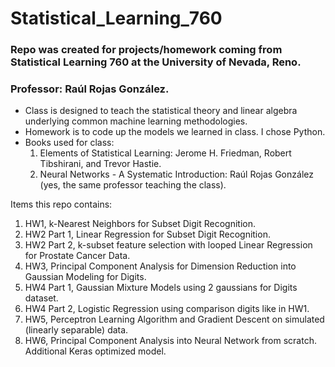 # Statistical_Learning_760

### Repo was created for projects/homework coming from Statistical Learning 760 at the University of Nevada, Reno.
### Professor: Raúl Rojas González.
- Class is designed to teach the statistical theory and linear algebra underlying common machine learning methodologies.
- Homework is to code up the models we learned in class. I chose Python.
- Books used for class: 
  1) Elements of Statistical Learning: Jerome H. Friedman, Robert Tibshirani, and Trevor Hastie.
  2) Neural Networks - A Systematic Introduction: Raúl Rojas González (yes, the same professor teaching the class).

Items this repo contains:
  1) HW1, k-Nearest Neighbors for Subset Digit Recognition.
  2) HW2 Part 1, Linear Regression for Subset Digit Recognition.
  3) HW2 Part 2, k-subset feature selection with looped Linear Regression for Prostate Cancer Data.
  4) HW3, Principal Component Analysis for Dimension Reduction into Gaussian Modeling for Digits.
  5) HW4 Part 1, Gaussian Mixture Models using 2 gaussians for Digits dataset.
  6) HW4 Part 2, Logistic Regression using comparison digits like in HW1.
  7) HW5, Perceptron Learning Algorithm and Gradient Descent on simulated (linearly separable) data.
  8) HW6, Principal Component Analysis into Neural Network from scratch. Additional Keras optimized model.
